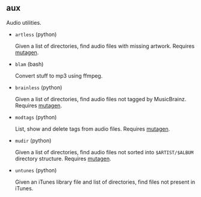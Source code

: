 aux
---

Audio utilities.

* `artless` (python)

  Given a list of directories, find audio files with missing artwork.
  Requires [mutagen](https://code.google.com/p/mutagen/).

* `blam` (bash)

  Convert stuff to mp3 using ffmpeg.

* `brainless` (python)

  Given a list of directories, find audio files not tagged by
  MusicBrainz. Requires [mutagen](https://code.google.com/p/mutagen/).

* `modtags` (python)

  List, show and delete tags from audio files. Requires [mutagen](https://code.google.com/p/mutagen/).

* `mudir` (python)

  Given a list of directories, find audio files not sorted into
  `$ARTIST/$ALBUM` directory structure. Requires [mutagen](https://code.google.com/p/mutagen/).

* `untunes` (python)

  Given an iTunes library file and list of directories, find files not
  present in iTunes.
